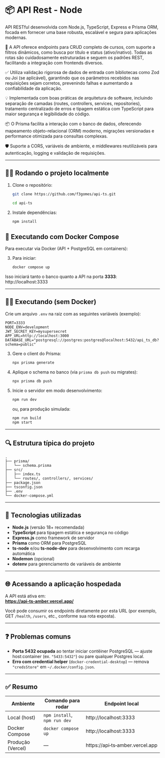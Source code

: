 # 📦 API Rest - Node

API RESTful desenvolvida com Node.js, TypeScript, Express e Prisma ORM, focada em fornecer uma base robusta, escalável e segura para aplicações modernas.

🔧 A API oferece endpoints para CRUD completo de cursos, com suporte a filtros dinâmicos, como busca por título e status (ativo/inativo). Todas as rotas são cuidadosamente estruturadas e seguem os padrões REST, facilitando a integração com frontends diversos.

✅ Utiliza validação rigorosa de dados de entrada com bibliotecas como Zod ou Joi (se aplicável), garantindo que os parâmetros recebidos nas requisições sejam corretos, prevenindo falhas e aumentando a confiabilidade da aplicação.

💡 Implementada com boas práticas de arquitetura de software, incluindo separação de camadas (routes, controllers, services, repositories), tratamento centralizado de erros e tipagem estática com TypeScript para maior segurança e legibilidade do código.

📦 O Prisma facilita a interação com o banco de dados, oferecendo mapeamento objeto-relacional (ORM) moderno, migrações versionadas e performance otimizada para consultas complexas.

🛡️ Suporte a CORS, variáveis de ambiente, e middlewares reutilizáveis para autenticação, logging e validação de requisições.

---

## 🧑‍💻 Rodando o projeto localmente

1. Clone o repositório:

   ```bash
   git clone https://github.com/f3gomes/api-ts.git

   cd api-ts
   ```

2. Instale dependências:

   ```bash
   npm install
   ```

## 🐳 Executando com Docker Compose

Para executar via Docker (API + PostgreSQL em containers):

3. Para iniciar:

   ```bash
   docker compose up
   ```

Isso iniciará tanto o banco quanto a API na porta **3333**: http://localhost:3333

---

## 🧑‍💻 Executando (sem Docker)

Crie um arquivo `.env` na raiz com as seguintes variáveis (exemplo):

```env
PORT=3333
NODE_ENV=development
JWT_SECRET_KEY=mysupersecret
APP_URL=http://localhost:3000
DATABASE_URL="postgresql://postgres:postgres@localhost:5432/api_ts_db?schema=public"
```

3. Gere o client do Prisma:

   ```bash
   npx prisma generate
   ```

4. Aplique o schema no banco (via `prisma db push` ou migrates):

   ```bash
   npx prisma db push
   ```

5. Inicie o servidor em modo desenvolvimento:

   ```bash
   npm run dev
   ```

   ou, para produção simulada:

   ```bash
   npm run build
   npm start
   ```

---

## 🔍 Estrutura típica do projeto

```
.
├── prisma/
│   └── schema.prisma
├── src/
│   ├── index.ts
│   └── routes/, controllers/, services/
├── package.json
├── tsconfig.json
├── .env
└── docker-compose.yml
```

---

## 🚀 Tecnologias utilizadas

- **Node.js** (versão 18+ recomendada)
- **TypeScript** para tipagem estática e segurança no código
- **Express.js** como framework de servidor
- **Prisma** como ORM para PostgreSQL
- **ts-node** e/ou **ts-node-dev** para desenvolvimento com recarga automática
- **Nodemon** (opcional)
- **dotenv** para gerenciamento de variáveis de ambiente

---

## 🌐 Acessando a aplicação hospedada

A API está ativa em:  
**[https://api‑ts‑amber.vercel.app/](https://api-ts-amber.vercel.app/)**

Você pode consumir os endpoints diretamente por esta URL (por exemplo, GET `/health`, `/users`, etc., conforme sua rota exposta).

---

## ❓ Problemas comuns

- **Porta 5432 ocupada** ao tentar iniciar contêiner PostgreSQL — ajuste host:container (ex. `"5433:5432"`) ou pare qualquer Postgres local.
- **Erro com credential helper** (`docker-credential-desktop`) — remova `"credsStore"` em `~/.docker/config.json`.

---

## ✅ Resumo

| Ambiente          | Comando para rodar           | Endpoint local                  |
| ----------------- | ---------------------------- | ------------------------------- |
| Local (host)      | `npm install`, `npm run dev` | http://localhost:3333           |
| Docker Compose    | `docker compose up`          | http://localhost:3333           |
| Produção (Vercel) | —                            | https://api‑ts‑amber.vercel.app |
